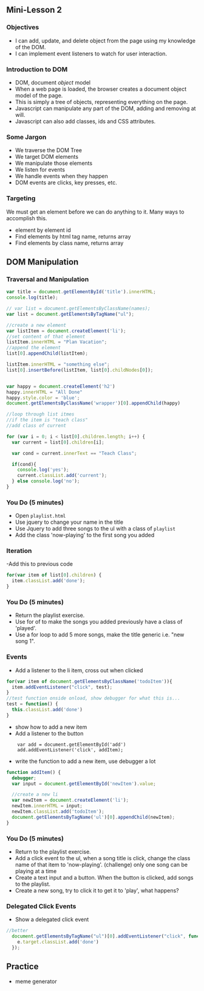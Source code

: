 ## Mini-Lesson 2

### Objectives
- I can add, update, and delete object from the page using my knowledge of the DOM.
- I can implement event listeners to watch for user interaction.

### Introduction to DOM
- DOM, document *object* model
- When a web page is loaded, the browser creates a document object model of the page.
- This is simply a tree of objects, representing everything on the page.
- Javascript can manipulate any part of the DOM, adding and removing at will.
- Javascript can also add classes, ids and CSS attributes.

### Some Jargon
- We traverse the DOM Tree
- We target DOM elements
- We manipulate those elements
- We listen for events
- We handle events when they happen
- DOM events are clicks, key presses, etc.

### Targeting
We must get an element before we can do anything to it. Many ways to accomplish this.
- element by element id
- Find elements by html tag name, returns array
- Find elements by class name, returns array

## DOM Manipulation
### Traversal and Manipulation
```javascript
var title = document.getElementById('title').innerHTML;
console.log(title);

// var list = document.getElementsByClassName(names);
var list = document.getElementsByTagName("ul");

//create a new element
var listItem = document.createElement('li');
//set content of that element
listItem.innerHTML = "Plan Vacation";
//append the element
list[0].appendChild(listItem);

listItem.innerHTML = "something else";
list[0].insertBefore(listItem, list[0].childNodes[0]);


var happy = document.createElement('h2')
happy.innerHTML = "All Done"
happy.style.color = 'blue';
document.getElementsByClassName('wrapper')[0].appendChild(happy)

//loop through list itmes
//if the item is "teach class"
//add class of current

for (var i = 0; i < list[0].children.length; i++) {
  var current = list[0].children[i];

  var cond = current.innerText == "Teach Class";

  if(cond){
    console.log('yes');
    current.classList.add('current');
  } else console.log('no');
}
```

### You Do (5 minutes)
- Open `playlist.html`
- Use jquery to change your name in the title
- Use Jquery to add three songs to the ul with a class of `playlist`
- Add the class 'now-playing' to the first song you added

### Iteration
-Add this to previous code
```javascript
for(var item of list[0].children) {
  item.classList.add('done');
}
```

### You Do (5 minutes)
- Return the playlist exercise.
- Use for of to make the songs you added previously have a class of 'played'.
- Use a for loop to add 5 more songs, make the title generic i.e. "new song 1".

### Events
- Add a listener to the li item, cross out when clicked
```javascript
for(var item of document.getElementsByClassName('todoItem')){
  item.addEventListener("click", test);
}
//test function onside onload, show debugger for what this is...
test = function() {
  this.classList.add('done')
}
```

- show how to add a new item
- Add a listener to the button
```
    var add = document.getElementById('add')
    add.addEventListener('click', addItem);
```
- write the function to add a new item, use debugger a lot
```javascript
function addItem() {
  debugger;
  var input = document.getElementById('newItem').value;

  //create a new li
  var newItem = document.createElement('li');
  newItem.innerHTML = input;
  newItem.classList.add('todoItem');
  document.getElementsByTagName('ul')[0].appendChild(newItem);
}
```

### You Do (5 minutes)
- Return to the playlist exercise.
- Add a click event to the ul, when a song title is click, change the class name of that item to 'now-playing'. (challenge) only one song can be playing at a time
- Create a text input and a button. When the button is clicked, add songs to the playlist.
- Create a new song, try to click it to get it to 'play', what happens?

### Delegated Click Events
- Show a delegated click event

```javascript
//better
  document.getElementsByTagName("ul")[0].addEventListener("click", function(e) {
    e.target.classList.add('done')
  });

```

## Practice 
- meme generator
